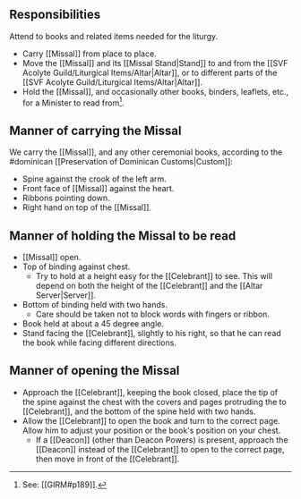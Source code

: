 ## Responsibilities
Attend to books and related items needed for the liturgy.

- Carry [[Missal]] from place to place.
- Move the [[Missal]] and its [[Missal Stand|Stand]] to and from the [[SVF Acolyte Guild/Liturgical Items/Altar|Altar]], or to different parts of the [[SVF Acolyte Guild/Liturgical Items/Altar|Altar]].
- Hold the [[Missal]], and occasionally other books, binders, leaflets, etc., for a Minister to read from[^go_to_minister].

## Manner of carrying the Missal
We carry the [[Missal]], and any other ceremonial books, according to the #dominican [[Preservation of Dominican Customs|Custom]]:
- Spine against the crook of the left arm.
- Front face of [[Missal]] against the heart.
- Ribbons pointing down.
- Right hand on top of the [[Missal]].

## Manner of holding the Missal to be read
- [[Missal]] open.
- Top of binding against chest.
	- Try to hold at a height easy for the [[Celebrant]] to see. This will depend on both the height of the [[Celebrant]] and the [[Altar Server|Server]].
- Bottom of binding held with two hands.
	- Care should be taken not to block words with fingers or ribbon.
- Book held at about a 45 degree angle.
- Stand facing the [[Celebrant]], slightly to his right, so that he can read the book while facing different directions.

[^go_to_minister]: See: [[GIRM#p189]].

## Manner of opening the Missal
- Approach the [[Celebrant]], keeping the book closed, place the tip of the spine against the chest with the covers and pages protruding the to [[Celebrant]], and the bottom of the spine held with two hands.
- Allow the [[Celebrant]] to open the book and turn to the correct page. Allow him to adjust your position or the book's position on your chest.
	- If a [[Deacon]] (other than Deacon Powers) is present, approach the [[Deacon]] instead of the [[Celebrant]] to open to the correct page, then move in front of the [[Celebrant]].